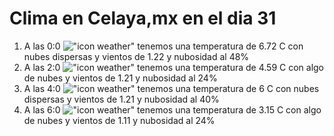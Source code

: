 # Clima en Celaya,mx en el dia 31

1. A las 0:0 !["icon weather"](http://openweathermap.org/img/w/03n.png) tenemos una temperatura de 6.72 C con nubes dispersas y  vientos de 1.22 y nubosidad al 48%
1. A las 2:0 !["icon weather"](http://openweathermap.org/img/w/02n.png) tenemos una temperatura de 4.59 C con algo de nubes y  vientos de 1.21 y nubosidad al 24%
1. A las 4:0 !["icon weather"](http://openweathermap.org/img/w/03n.png) tenemos una temperatura de 6 C con nubes dispersas y  vientos de 1.21 y nubosidad al 40%
1. A las 6:0 !["icon weather"](http://openweathermap.org/img/w/02n.png) tenemos una temperatura de 3.15 C con algo de nubes y  vientos de 1.11 y nubosidad al 24%
